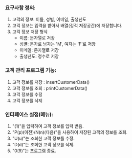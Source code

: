 ### 요구사항 정의:

1. 고객의 정보: 이름, 성별, 이메일, 출생년도
2. 고객 정보는 입력을 받아서 배열(정적 저장공간)에 저장합니다.
3. 고객 정보 저장 형식
    - 이름: 문자열로 저장
    - 성별: 문자로 남자는 'M', 여자는 'F'로 저장
    - 이메일: 문자열로 저장
    - 출생년도: 정수로 저장

### 고객 관리 프로그램 기능:

1. 고객 정보를 저장 : insertCustomerData()
2. 고객 정보를 조회 : printCustomerData()
3. 고객 정보를 수정
4. 고객 정보를 삭제

### 인터페이스 설정(메뉴):

1. "(1)"을 입력하여 고객 정보를 입력 받음.
2. "P(p)(이전)/N(n)(다음)"을 사용하여 저장된 고객의 정보를 조회.
3. "U(u)"는 조회한 고객 정보를 수정.
4. "D(d)"는 조회한 고객 정보를 삭제.
5. "0(9)"는 프로그램 종료.